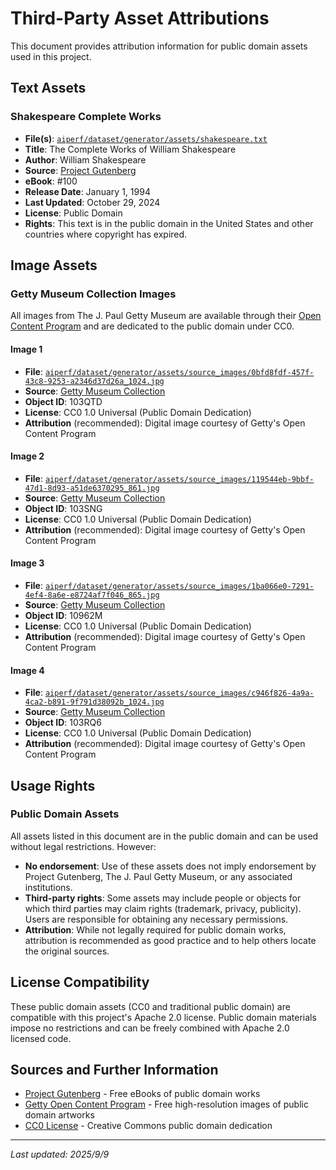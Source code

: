 # Third-Party Asset Attributions

This document provides attribution information for public domain assets used in this project.

## Text Assets

### Shakespeare Complete Works
- **File(s)**: [`aiperf/dataset/generator/assets/shakespeare.txt`](aiperf/dataset/generator/assets/shakespeare.txt)
- **Title**: The Complete Works of William Shakespeare  
- **Author**: William Shakespeare
- **Source**: [Project Gutenberg](https://www.gutenberg.org/cache/epub/100/pg100-images.html)
- **eBook**: #100
- **Release Date**: January 1, 1994
- **Last Updated**: October 29, 2024
- **License**: Public Domain
- **Rights**: This text is in the public domain in the United States and other countries where copyright has expired.

## Image Assets

### Getty Museum Collection Images
All images from The J. Paul Getty Museum are available through their [Open Content Program](https://www.getty.edu/projects/open-content-program/) and are dedicated to the public domain under CC0.

#### Image 1
- **File**: [`aiperf/dataset/generator/assets/source_images/0bfd8fdf-457f-43c8-9253-a2346d37d26a_1024.jpg`](aiperf/dataset/generator/assets/source_images/0bfd8fdf-457f-43c8-9253-a2346d37d26a_1024.jpg)
- **Source**: [Getty Museum Collection](https://www.getty.edu/art/collection/object/103QTD)
- **Object ID**: 103QTD
- **License**: CC0 1.0 Universal (Public Domain Dedication)
- **Attribution** (recommended): Digital image courtesy of Getty's Open Content Program

#### Image 2  
- **File**: [`aiperf/dataset/generator/assets/source_images/119544eb-9bbf-47d1-8d93-a51de6370295_861.jpg`](aiperf/dataset/generator/assets/source_images/119544eb-9bbf-47d1-8d93-a51de6370295_861.jpg)
- **Source**: [Getty Museum Collection](https://www.getty.edu/art/collection/object/103SNG)
- **Object ID**: 103SNG
- **License**: CC0 1.0 Universal (Public Domain Dedication)
- **Attribution** (recommended): Digital image courtesy of Getty's Open Content Program

#### Image 3
- **File**: [`aiperf/dataset/generator/assets/source_images/1ba066e0-7291-4ef4-8a6e-e8724af7f046_865.jpg`](aiperf/dataset/generator/assets/source_images/1ba066e0-7291-4ef4-8a6e-e8724af7f046_865.jpg)
- **Source**: [Getty Museum Collection](https://www.getty.edu/art/collection/object/10962M)  
- **Object ID**: 10962M
- **License**: CC0 1.0 Universal (Public Domain Dedication)
- **Attribution** (recommended): Digital image courtesy of Getty's Open Content Program

#### Image 4
- **File**: [`aiperf/dataset/generator/assets/source_images/c946f826-4a9a-4ca2-b891-9f791d38092b_1024.jpg`](aiperf/dataset/generator/assets/source_images/c946f826-4a9a-4ca2-b891-9f791d38092b_1024.jpg)
- **Source**: [Getty Museum Collection](https://www.getty.edu/art/collection/object/103RQ6)
- **Object ID**: 103RQ6  
- **License**: CC0 1.0 Universal (Public Domain Dedication)
- **Attribution** (recommended): Digital image courtesy of Getty's Open Content Program

## Usage Rights

### Public Domain Assets
All assets listed in this document are in the public domain and can be used without legal restrictions. However:

- **No endorsement**: Use of these assets does not imply endorsement by Project Gutenberg, The J. Paul Getty Museum, or any associated institutions.
- **Third-party rights**: Some assets may include people or objects for which third parties may claim rights (trademark, privacy, publicity). Users are responsible for obtaining any necessary permissions.
- **Attribution**: While not legally required for public domain works, attribution is recommended as good practice and to help others locate the original sources.

## License Compatibility

These public domain assets (CC0 and traditional public domain) are compatible with this project's Apache 2.0 license. Public domain materials impose no restrictions and can be freely combined with Apache 2.0 licensed code.

## Sources and Further Information

- [Project Gutenberg](https://www.gutenberg.org/) - Free eBooks of public domain works
- [Getty Open Content Program](https://www.getty.edu/projects/open-content-program/) - Free high-resolution images of public domain artworks  
- [CC0 License](https://creativecommons.org/publicdomain/zero/1.0/) - Creative Commons public domain dedication

---
*Last updated: 2025/9/9*
